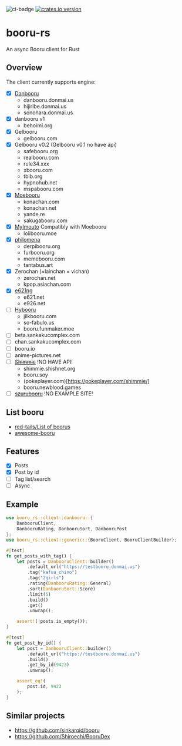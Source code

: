 ![ci-badge][] [![crates.io version]][crates.io link]

# booru-rs

An async Booru client for Rust

## Overview

The client currently supports engine:

- [x] [Danbooru](https://github.com/danbooru/danbooru)
    * danbooru.donmai.us
    * hijiribe.donmai.us
    * sonohara.donmai.us
- [x] danbooru v1
    * behoimi.org
- [x] Gelbooru
    * gelbooru.com
- [x] Gelbooru v0.2 (Gelbooru v0.1 no have api)
    * safebooru.org
    * realbooru.com
    * rule34.xxx
    * xbooru.com
    * tbib.org
    * hypnohub.net
    * mspabooru.com
- [x] [Moebooru](https://github.com/moebooru/moebooru)
    * konachan.com
    * konachan.net
    * yande.re
    * sakugabooru.com
- [x] [MyImouto](https://github.com/Yushe/myimouto-plus) Compatibly with Moebooru
    * lolibooru.moe
- [x] [philomena](https://github.com/philomena-dev/philomena)
    * derpibooru.org
    * furbooru.org
    * memebooru.com
    * tantabus.art
- [x] Zerochan (=lainchan = vichan)
    * zerochan.net
    * kpop.asiachan.com
- [x] [e621ng](https://e621.net/help/api)
    * e621.net
    * e926.net
- [ ] [Hybooru](https://github.com/funmaker/hybooru)
    * jilkbooru.com
    * so-fabulo.us 
    * booru.funmaker.moe
- [ ] beta.sankakucomplex.com
- [ ] chan.sankakucomplex.com
- [ ] booru.io
- [ ] anime-pictures.net
- [ ] ~~[Shimmie](https://github.com/shish/shimmie2)~~ !NO HAVE API!
    * shimmie.shishnet.org
    * booru.soy
    * (pokeplayer.com)[https://pokeplayer.com/shimmie/]
    * booru.newblood.games
- [ ] ~~[szurubooru](https://github.com/rr-/szurubooru)~~ !NO EXAMPLE SITE!

## List booru

* [red-tails/List of boorus](https://github.com/red-tails/list-of-boorus/)
* [awesome-booru](https://github.com/celsriseup/awesome-booru)

## Features

* [x] Posts
* [x] Post by id
* [ ] Tag list/search
* [ ] Async

## Example

```rust
use booru_rs::client::danbooru::{
    DanbooruClient,
    DanbooruRating, DanbooruSort, DanbooruPost
};
use booru_rs::client::generic::{BooruClient, BooruClientBuilder};

#[test]
fn get_posts_with_tag() {
    let posts = DanbooruClient::builder()
        .default_url("https://testbooru.donmai.us")
        .tag("kafuu_chino")
        .tag("2girls")
        .rating(DanbooruRating::General)
        .sort(DanbooruSort::Score)
        .limit(5)
        .build()
        .get()
        .unwrap();

    assert!(!posts.is_empty());
}

#[test]
fn get_post_by_id() {
    let post = DanbooruClient::builder()
        .default_url("https://testbooru.donmai.us")
        .build()
        .get_by_id(9423)
        .unwrap();

    assert_eq!(
        post.id, 9423
    );
}
```

[ci-badge]: https://img.shields.io/github/actions/workflow/status/ajiiisai/booru-rs/ci.yml?branch=main

[crates.io link]: https://crates.io/crates/booru-rs

[crates.io version]: https://img.shields.io/crates/v/booru-rs.svg?style=flat-square

## Similar projects

* https://github.com/sinkaroid/booru
* https://github.com/Shiroechi/BooruDex
